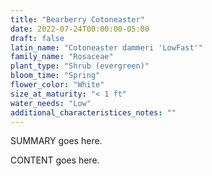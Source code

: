 ```yaml
---
title: "Bearberry Cotoneaster"
date: 2022-07-24T00:00:00-05:00
draft: false
latin_name: "Cotoneaster dammeri 'LowFast'"
family_name: "Rosaceae"
plant_type: "Shrub (evergreen)"
bloom_time: "Spring"
flower_color: "White"
size_at_maturity: "< 1 ft"
water_needs: "Low"
additional_characteristices_notes: ""
---
```


SUMMARY goes here.

<!--more-->

CONTENT goes here.